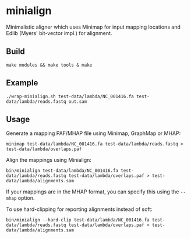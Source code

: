 # minialign
Minimalistic aligner which uses Minimap for input mapping locations and Edlib (Myers' bit-vector impl.) for alignment.  

## Build  
```  
make modules && make tools & make  
```  

## Example  
```  
./wrap-minialign.sh test-data/lambda/NC_001416.fa test-data/lambda/reads.fastq out.sam  
```  

## Usage  
Generate a mapping PAF/MHAP file using Minimap, GraphMap or MHAP:  
```  
minimap test-data/lambda/NC_001416.fa test-data/lambda/reads.fastq > test-data/lambda/overlaps.paf  
```  

Align the mappings using Minialign:  
```  
bin/minialign test-data/lambda/NC_001416.fa test-data/lambda/reads.fastq test-data/lambda/overlaps.paf > test-data/lambda/alignments.sam  
```  
If your mappings are in the MHAP format, you can specify this using the ```--mhap``` option.  

To use hard-clipping for reporting alignments instead of soft:  
```  
bin/minialign --hard-clip test-data/lambda/NC_001416.fa test-data/lambda/reads.fastq test-data/lambda/overlaps.paf > test-data/lambda/alignments.sam  
```  
